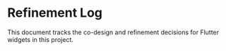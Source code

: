 # Refinement Log

This document tracks the co-design and refinement decisions for Flutter widgets in this project.
